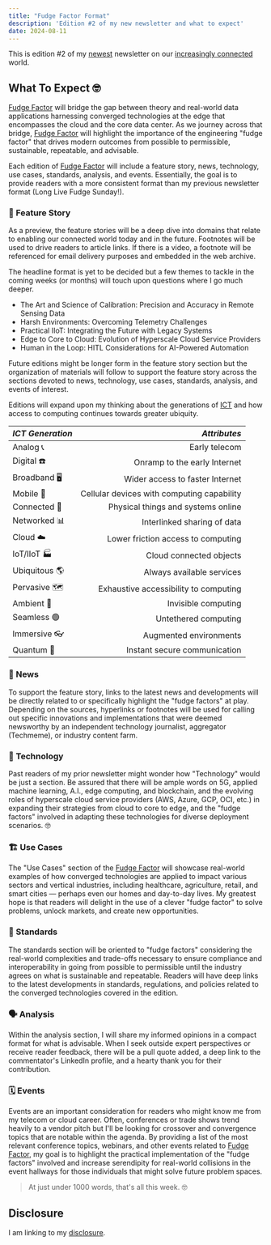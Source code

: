 ```yaml
---
title: "Fudge Factor Format"
description: 'Edition #2 of my new newsletter and what to expect'
date: 2024-08-11
---
```

This is edition #2 of my [newest](/archive/fudge-factor) newsletter on our [increasingly connected](/archive/increasingly-connected) world.

## What To Expect 🤓

[Fudge Factor](/) will bridge the gap between theory and real-world data applications harnessing converged technologies at the edge that encompasses the cloud and the core data center. As we journey across that bridge, [Fudge Factor](/) will highlight the importance of the engineering "fudge factor" that drives modern outcomes from possible to permissible, sustainable, repeatable, and advisable.

Each edition of [Fudge Factor](/) will include a feature story, news, technology, use cases, standards, analysis, and events. Essentially, the goal is to provide readers with a more consistent format than my previous newsletter format (Long Live Fudge Sunday!).

### 🔮 Feature Story

As a preview, the feature stories will be a deep dive into domains that relate to enabling our connected world today and in the future. Footnotes will be used to drive readers to article links. If there is a video, a footnote will be referenced for email delivery purposes and embedded in the web archive.

The headline format is yet to be decided but a few themes to tackle in the coming weeks (or months) will touch upon questions where I go much deeper.

* The Art and Science of Calibration: Precision and Accuracy in Remote Sensing Data
* Harsh Environments: Overcoming Telemetry Challenges
* Practical IIoT: Integrating the Future with Legacy Systems
* Edge to Core to Cloud: Evolution of Hyperscale Cloud Service Providers
* Human in the Loop: HITL Considerations for AI-Powered Automation

Future editions might be longer form in the feature story section but the organization of materials will follow to support the feature story across the sections devoted to news, technology, use cases, standards, analysis, and events of interest.

Editions will expand upon my thinking about the generations of [ICT](/topics/ict/) and how access to computing continues towards greater ubiquity.

| *ICT Generation*            | *Attributes* |
| :----------------------- | ------------: |
| Analog 📞 | Early telecom |
| Digital ☎️ | Onramp to the early Internet |
| Broadband 🖥️ | Wider access to faster Internet |
| Mobile 📶 | Cellular devices with computing capability |
| Connected 🛜 | Physical things and systems online |
| Networked 📊 | Interlinked sharing of data |
| Cloud ☁️ | Lower friction access to computing |
| IoT/IIoT 🏭 | Cloud connected objects |
| Ubiquitous 🌎 | Always available services |
| Pervasive 🗺️ | Exhaustive accessibility to computing |
| Ambient 👻 | Invisible computing |
| Seamless 🟢 | Untethered computing |
| Immersive 👓 | Augmented environments |
| Quantum 🔮 | Instant secure communication |

### 📰 News

To support the feature story, links to the latest news and developments will be directly related to or specifically highlight the "fudge factors" at play. Depending on the sources, hyperlinks or footnotes will be used for calling out specific innovations and implementations that were deemed newsworthy by an independent technology journalist, aggregator (Techmeme), or industry content farm.

### 🤖 Technology

Past readers of my prior newsletter might wonder how "Technology" would be just a section. Be assured that there will be ample words on 5G, applied machine learning, A.I., edge computing, and blockchain, and the evolving roles of hyperscale cloud service providers (AWS, Azure, GCP, OCI, etc.) in expanding their strategies from cloud to core to edge, and the "fudge factors" involved in adapting these technologies for diverse deployment scenarios. 🤓

### 🏗️ Use Cases

The "Use Cases" section of the [Fudge Factor](/) will showcase real-world examples of how converged technologies are applied to impact various sectors and vertical industries, including healthcare, agriculture, retail, and smart cities — perhaps even our homes and day-to-day lives. My greatest hope is that readers will delight in the use of a clever "fudge factor" to solve problems, unlock markets, and create new opportunities.

### 📐 Standards

The standards section will be oriented to "fudge factors" considering the real-world complexities and trade-offs necessary to ensure compliance and interoperability in going from possible to permissible until the industry agrees on what is sustainable and repeatable. Readers will have deep links to the latest developments in standards, regulations, and policies related to the converged technologies covered in the edition.

### 🗣️ Analysis

Within the analysis section, I will share my informed opinions in a compact format for what is advisable. When I seek outside expert perspectives or receive reader feedback, there will be a pull quote added, a deep link to the commentator's LinkedIn profile, and a hearty thank you for their contribution.

### 🗓️ Events

Events are an important consideration for readers who might know me from my telecom or cloud career. Often, conferences or trade shows trend heavily to a vendor pitch but I'll be looking for crossover and convergence topics that are notable within the agenda. By providing a list of the most relevant conference topics, webinars, and other events related to [Fudge Factor](/), my goal is to highlight the practical implementation of the "fudge factors" involved and increase serendipity for real-world collisions in the event hallways for those individuals that might solve future problem spaces.

> At just under 1000 words, that's all this week. 🤓

## Disclosure

I am linking to my [disclosure](https://jaycuthrell.com/disclosure/).
